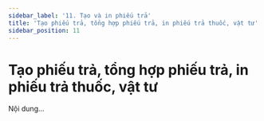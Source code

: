 ```yaml
---
sidebar_label: '11. Tạo và in phiếu trả'
title: 'Tạo phiếu trả, tổng hợp phiếu trả, in phiếu trả thuốc, vật tư'
sidebar_position: 11
---
```

# Tạo phiếu trả, tổng hợp phiếu trả, in phiếu trả thuốc, vật tư
Nội dung...